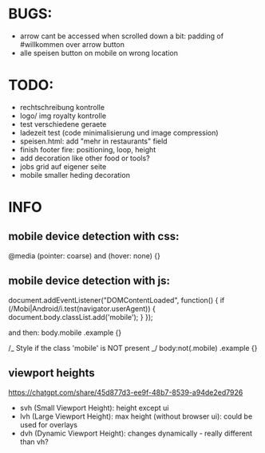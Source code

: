 # BUGS:

- arrow cant be accessed when scrolled down a bit: padding of #willkommen over arrow button
- alle speisen button on mobile on wrong location

# TODO:

- rechtschreibung kontrolle
- logo/ img royalty kontrolle
- test verschiedene geraete
- ladezeit test (code minimalisierung und image compression)
- speisen.html: add "mehr in restaurants" field
- finish footer fire: positioning, loop, height
- add decoration like other food or tools?
- jobs grid auf eigener seite
- mobile smaller heding decoration

# INFO

## mobile device detection with css:

@media (pointer: coarse) and (hover: none) {}

## mobile device detection with js:

document.addEventListener("DOMContentLoaded", function() {
if (/Mobi|Android/i.test(navigator.userAgent)) {
document.body.classList.add('mobile');
}
});

and then:
body.mobile .example {}

/_ Style if the class 'mobile' is NOT present _/
body:not(.mobile) .example {}

## viewport heights

https://chatgpt.com/share/45d877d3-ee9f-48b7-8539-a94de2ed7926

- svh (Small Viewport Height): height except ui
- lvh (Large Viewport Height): max height (without browser ui): could be used for overlays
- dvh (Dynamic Viewport Height): changes dynamically - really different than vh?
